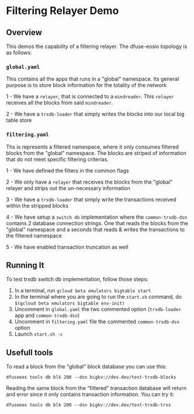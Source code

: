 # Filtering Relayer Demo

## Overview

This demos the capability of a filtering relayer. The dfuse-eosio topology is
as follows:

### `global.yaml`
This contains all the apps that runs in a "global" namespace. Its general purpose is to store block
information for the totality of the network

1 - We have a `relayer`, that is connected to a `mindreader`. This `relayer` receives all
the blocks from said `mindreader`.

2 - We have a `trxdb-loader` that simply writes the blocks into our local big table store

### `filtering.yaml`
Ths is represents a filtered namespace, where it only consumes filtered blocks from the "global" namespace.
The blocks are striped of information that do not meet specific filtering criterias.

1 - We have defined the filters in the common flags

2 - We only have a `relayer` that receives the blocks from the "global" relayer and strips out the un-necessary
information

3 - We have a `trxdb-loader` that simply write the transactions received within the stripped blocks

4 - We have setup a `switch db` implementation where the `common-trxdb-dsn` contains 2 database connection strings. One that reads
the blocks from the "global" namespace and a seconds that reads & writes the transactions to the filtered namespace

5 - We have enabled transaction truncation as well

## Running It

To test trxdb switch db implementation, follow those steps:

1. In a terminal, run `gcloud beta emulators bigtable start`
1. In the terminal where you are going to run the `start.sh` command, do `$(gcloud beta emulators bigtable env-init)`
1. Uncomment in `global.yaml` the two commented option (`trxdb-loader` app and `common-trxdb-dsn`)
1. Uncomment in `filtering.yaml` file the commented `common-trxdb-dsn` option
1. Launch `start.sh -c`

## Usefull tools

To read a block from the "global" block database you can use this:

```
dfuseeos tools db blk 200 --dsn bigkv://dev.dev/test-trxdb-blocks
```

Reading the same block from the "filtered" transaction database will
return and error since it only contains transaction information. You can
try
it:

```
dfuseeos tools db blk 200 --dsn bigkv://dev.dev/test-trxdb-trxs
```
